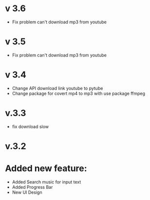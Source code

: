 
# v 3.6
- Fix problem can't download mp3 from youtube
# v 3.5
- Fix problem can't download mp3 from youtube
# v 3.4
- Change API download link youtube to pytube
- Change package for covert mp4 to mp3 with use package ffmpeg
# v.3.3
- fix download slow
# v.3.2
# Added new feature:
- Added Search music for input text
- Added Progress Bar
- New UI Design